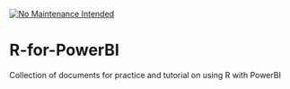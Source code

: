[![No Maintenance Intended](http://unmaintained.tech/badge.svg)](http://unmaintained.tech/)


# R-for-PowerBI
Collection of documents for practice and tutorial on using R with PowerBI
